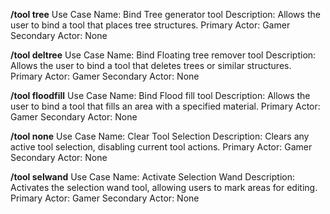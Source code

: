 **/tool tree**
Use Case Name: Bind Tree generator tool
Description: Allows the user to bind a tool that places tree structures.
Primary Actor: Gamer
Secondary Actor: None

**/tool deltree**
Use Case Name: Bind Floating tree remover tool
Description: Allows the user to bind a tool that deletes trees or similar structures.
Primary Actor: Gamer
Secondary Actor: None

**/tool floodfill**
Use Case Name: Bind Flood fill tool
Description: Allows the user to bind a tool that fills an area with a specified material.
Primary Actor: Gamer
Secondary Actor: None

**/tool none**
Use Case Name: Clear Tool Selection
Description: Clears any active tool selection, disabling current tool actions.
Primary Actor: Gamer
Secondary Actor: None

**/tool selwand**
Use Case Name:  Activate Selection Wand
Description: Activates the selection wand tool, allowing users to mark areas for editing.
Primary Actor: Gamer
Secondary Actor: None
